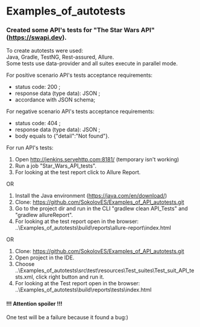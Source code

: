 # Examples_of_autotests
### Created some API's tests for "The Star Wars API" (https://swapi.dev).  
To create autotests were used:  
Java, Gradle, TestNG, Rest-assured, Allure.  
Some tests use data-provider and all suites execute in parallel mode.   

For positive scenario API's tests acceptance requirements:
- status code: 200 ;
- response data (type data): JSON ;
- accordance with JSON schema;

For negative scenario API's tests acceptance requirements:  
- status code: 404 ;
- response data (type data): JSON ;
- body equals to {"detail":"Not found"}. 

For run API's tests:

1. Open http://jenkins.servehttp.com:8181/ (temporary isn't working)
2. Run a job "Star_Wars_API_tests".
3. For looking at the test report click to Allure Report.

OR

1. Install the Java environment (https://java.com/en/download/)
2. Clone: https://github.com/SokolovES/Examples_of_API_autotests.git
3. Go to the project dir and run in the CLI "gradlew clean API_Tests" and "gradlew allureReport".
4. For looking at the test report open in the browser: ..\Examples_of_autotests\build\reports\allure-report\index.html  

OR  

1. Clone: https://github.com/SokolovES/Examples_of_API_autotests.git
2. Open project in the IDE.
3. Choose ..\Examples_of_autotests\src\test\resources\Test_suites\Test_suit_API_tests.xml, click right button and run it.
4. For looking at the Test report open in the browser: ..\Examples_of_autotests\build\reports\tests\index.html

#### !!! Attention spoiler !!!  
One test will be a failure because it found a bug:)
